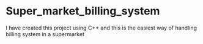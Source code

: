 # Super_market_billing_system
I have created this project using C++ and this is the easiest way of handling billing system in a supermarket
